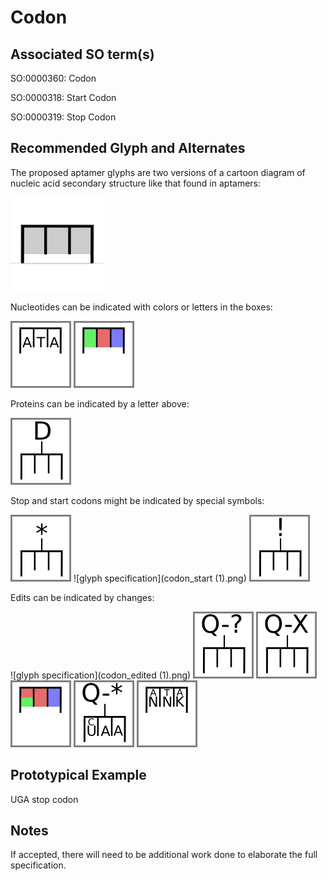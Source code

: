 # Codon

## Associated SO term(s)
SO:0000360: Codon

SO:0000318: Start Codon

SO:0000319: Stop Codon

## Recommended Glyph and Alternates
The proposed aptamer glyphs are two versions of a cartoon diagram of nucleic acid secondary structure like that found in aptamers:

![glyph specification](codon-specification.png)

Nucleotides can be indicated with colors or letters in the boxes:

![glyph specification](codon_nucleotides.png)
![glyph specification](codon_colored.png)

Proteins can be indicated by a letter above:

![glyph specification](codon_labelled.png)

Stop and start codons might be indicated by special symbols:

![glyph specification](codon_start.png)
![glyph specification](codon_start (1).png)
![glyph specification](codon_stop.png)

Edits can be indicated by changes:

![glyph specification](codon_edited (1).png)
![glyph specification](codon_edited_some.png)
![glyph specification](codon_edited_all.png)
![glyph specification](codon_edited_colored.png)
![glyph specification](codon_edited_nucleotides.png)
![glyph specification](codon_nucleotides_edited.png)

## Prototypical Example

UGA stop codon

## Notes
If accepted, there will need to be additional work done to elaborate the full specification.